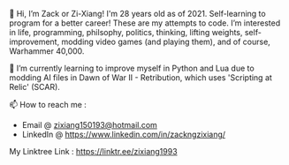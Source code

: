 👋 Hi, I’m Zack or Zi-Xiang! I'm 28 years old as of 2021. Self-learning to program for a better career! These are my attempts to code.
I’m interested in life, programming, philsophy, politics, thinking, lifting weights, self-improvement, modding video games (and playing them), and of course, Warhammer 40,000. 

💞️ I’m currently learning to improve myself in Python and Lua due to modding AI files in Dawn of War II - Retribution, which uses 'Scripting at Relic' (SCAR).

📫 How to reach me : 

* Email     @ zixiang150193@hotmail.com
* LinkedIn  @ https://www.linkedin.com/in/zackngzixiang/

My Linktree Link : https://linktr.ee/zixiang1993

<!---
zixiang1993/zixiang1993 is a ✨ special ✨ repository because its `README.md` (this file) appears on your GitHub profile.
You can click the Preview link to take a look at your changes.
--->


